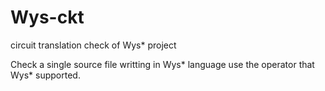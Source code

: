 # Wys-ckt
circuit translation check of Wys* project

Check a single source file writting in Wys* language use the operator that Wys* supported.
